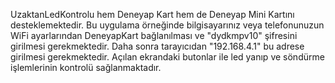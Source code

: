 UzaktanLedKontrolu hem Deneyap Kart hem de Deneyap Mini Kartını desteklemektedir. Bu uygulama örneğinde bilgisayarınız veya telefonunuzun WiFi ayarlarından DeneyapKart bağlanılması ve "dydkmpv10" şifresini girilmesi gerekmektedir. Daha sonra tarayıcıdan "192.168.4.1" bu adrese girilmesi gerekmektedir. Açılan ekrandaki butonlar ile led yanıp ve söndürme işlemlerinin kontrolü sağlanmaktadır.
